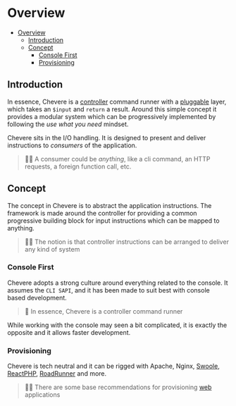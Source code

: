 # Overview

- [Overview](#overview)
  - [Introduction](#introduction)
  - [Concept](#concept)
    - [Console First](#console-first)
    - [Provisioning](#provisioning)

## Introduction

In essence, Chevere is a [controller](./../components/controllers.md) command runner with a [pluggable](../components/plugin.md) layer, which takes an `$input` and `return` a result. Around this simple concept it provides a modular system which can be progressively implemented by following the *use what you need* mindset.

Chevere sits in the I/O handling. It is designed to present and deliver instructions to *consumers* of the application.

> 🧔🏾 A consumer could be _anything_, like a cli command, an HTTP requests, a foreign function call, etc.

## Concept

The concept in Chevere is to abstract the application instructions. The framework is made around the controller for providing a common progressive building block for input instructions which can be mapped to anything.

> 🧔🏾 The notion is that controller instructions can be arranged to deliver any kind of system

### Console First

Chevere adopts a strong culture around everything related to the console. It assumes the `CLI SAPI`, and it has been made to suit best with console based development.

> 🤔 In essence, Chevere is a controller command runner

While working with the console may seen a bit complicated, it is exactly the opposite and it allows faster development.

### Provisioning

Chevere is tech neutral and it can be rigged with Apache, Nginx, [Swoole](https://www.swoole.co.uk/), [ReactPHP](https://reactphp.org/), [RoadRunner](https://roadrunner.dev/) and more.

> 👴🏾 There are some base recommendations for provisioning [web](../application/web.md) applications